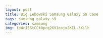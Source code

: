 ```yaml
---
layout: post
title: Big Lebowski Samsung Galaxy S9 Case
tags: samsung galaxy s9
categories: samsung
img: 1pWrJ5StCCt0pcq2XV1oojx2KIL-3Xilh
---
```

